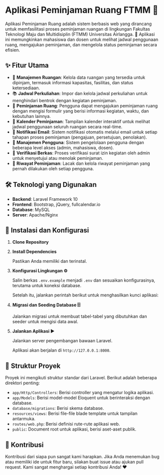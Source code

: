 # Aplikasi Peminjaman Ruang FTMM 🏫
Aplikasi Peminjaman Ruang adalah sistem berbasis web yang dirancang untuk memfasilitasi proses peminjaman ruangan di lingkungan Fakultas Teknologi Maju dan Multidisiplin (FTMM) Universitas Airlangga. 🚀 Aplikasi ini memungkinkan mahasiswa dan dosen untuk melihat jadwal penggunaan ruang, mengajukan peminjaman, dan mengelola status peminjaman secara efisien.

## ✨ Fitur Utama
- 🚪 **Manajemen Ruangan**: Kelola data ruangan yang tersedia untuk dipinjam, termasuk informasi kapasitas, fasilitas, dan status ketersediaan.
- 📚 **Jadwal Perkuliahan**: Impor dan kelola jadwal perkuliahan untuk menghindari bentrok dengan kegiatan peminjaman.
- 📝 **Peminjaman Ruang**: Pengguna dapat mengajukan peminjaman ruang dengan mengisi formulir yang berisi informasi kegiatan, waktu, dan kebutuhan lainnya.
- 📅 **Kalender Peminjaman**: Tampilan kalender interaktif untuk melihat jadwal penggunaan seluruh ruangan secara real-time.
- 📧 **Notifikasi Email**: Sistem notifikasi otomatis melalui email untuk setiap tahapan proses peminjaman (pengajuan, persetujuan, penolakan).
- 👥 **Manajemen Pengguna**: Sistem pengelolaan pengguna dengan beberapa level akses (admin, mahasiswa, dosen).
- 📎 **Verifikasi Berkas**: Proses verifikasi surat izin kegiatan oleh admin untuk menyetujui atau menolak peminjaman.
- 📜 **Riwayat Peminjaman**: Lacak dan kelola riwayat peminjaman yang pernah dilakukan oleh setiap pengguna.

## 🛠️ Teknologi yang Digunakan
+ **Backend**: Laravel Framework 10
+ **Frontend**: Bootstrap, jQuery, fullcalendar.io
+ **Database**: MySQL
+ **Server**: Apache/Nginx

## 🚀 Instalasi dan Konfigurasi
1. **Clone Repository**
2. **Install Dependencies**

    Pastikan Anda memiliki  dan  terinstal.

3. **Konfigurasi Lingkungan ⚙️**

    Salin berkas `.env.example` menjadi `.env` dan sesuaikan konfigurasinya, terutama untuk koneksi database.

    Setelah itu, jalankan perintah berikut untuk menghasilkan kunci aplikasi:

4. **Migrasi dan Seeding Database 🗄️**

    Jalankan migrasi untuk membuat tabel-tabel yang dibutuhkan dan seeder untuk mengisi data awal.

5. **Jalankan Aplikasi ▶️**

    Jalankan server pengembangan bawaan Laravel.

    Aplikasi akan berjalan di `http://127.0.0.1:8000`.

## 📁 Struktur Proyek
Proyek ini mengikuti struktur standar dari Laravel. Berikut adalah beberapa direktori penting:

+ `app/Http/Controllers`: Berisi controller yang mengatur logika aplikasi.
+ `app/Models`: Berisi model-model Eloquent untuk berinteraksi dengan database.
+ `database/migrations`: Berisi skema database.
+ `resources/views`: Berisi file-file blade template untuk tampilan antarmuka.
+ `routes/web.php`: Berisi definisi rute-rute aplikasi web.
+ `public`: Document root untuk aplikasi, berisi aset-aset publik.

## 👋 Kontribusi
Kontribusi dari siapa pun sangat kami harapkan. Jika Anda menemukan bug atau memiliki ide untuk fitur baru, silakan buat issue atau ajukan pull request. Kami sangat menghargai setiap kontribusi Anda! ❤️